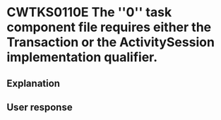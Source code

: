 # CWTKS0110E The ''0'' task component file requires either the Transaction or the ActivitySession implementation qualifier.

## Explanation

## User response